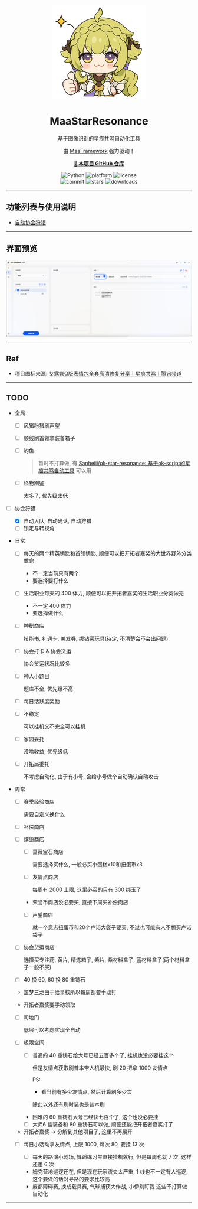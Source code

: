 <!-- markdownlint-disable MD041 -->
<div align="center">
<img alt="LOGO" src="README.assets/logo_transparent.png" width="256" height="256" />

# MaaStarResonance

基于图像识别的星痕共鸣自动化工具

由 [MaaFramework](https://github.com/MaaXYZ/MaaFramework) 强力驱动！  

<a href="https://github.com/233Official/MaaStarResonance" target="_blank" style="font-weight: bold;">🔗 本项目 GitHub 仓库</a><br>

</div>

<p align="center">
  <img alt="Python" src="https://img.shields.io/badge/Python-3776AB?logo=python&logoColor=white">
  <img alt="platform" src="https://img.shields.io/badge/platform-Windows-blueviolet">
  <img alt="license" src="https://img.shields.io/github/license/MAA1999/M9A">
  <br>
  <img alt="commit" src="https://img.shields.io/github/commit-activity/m/233Official/MaaStarResonance">
  <img alt="stars" src="https://img.shields.io/github/stars/233Official/MaaStarResonance?style=social">
  <img alt="downloads" src="https://img.shields.io/github/downloads/233Official/MaaStarResonance/total?style=social">
</p>

---

## 功能列表与使用说明

- [自动协会狩猎](./docs/流程设计/自动协会狩猎/使用须知.md)

---

## 界面预览

![image-20251101012348362](README.assets/image-20251101012348362.png)

---

## Ref

- 项目图标来源: [艾露娜Q版表情包全套高清修复分享｜星痕共鸣｜腾讯频道](https://pd.qq.com/g/pd34199182/post/B_e60f346878db0d001441152189808449200X60)

---

## TODO

- 全局

  - [ ] 风猪粉猪刷声望

  - [ ] 顺线刷首领拿装备箱子

  - [ ] 钓鱼

    > 暂时不打算做, 有 [Sanheiii/ok-star-resonance: 基于ok-script的星痕共鸣自动工具](https://github.com/Sanheiii/ok-star-resonance) 可以用

  - [ ] 怪物图鉴

    太多了, 优先级太低

- [ ] 协会狩猎

  - [x] 自动入队, 自动确认, 自动狩猎
  - [ ] 锁定与转视角

- 日常

  - [ ] 每天的两个精英钥匙和首领钥匙, 顺便可以把开拓者嘉奖的大世界野外分类做完

    - 不一定当前只有两个
    - 要选择要打什么

  - [ ] 生活职业每天的 400 体力, 顺便可以把开拓者嘉奖的生活职业分类做完

    - 不一定 400 体力
    - 要选择做什么

  - [ ] 神秘商店

    技能书, 礼遇卡, 美发券, 绑钻买玩具(待定, 不清楚会不会出问题)

  - [ ] 协会打卡 & 协会货运

    协会货运状况比较多

  - [ ] 神人小题目

    题库不全, 优先级不高

  - [ ] 每日活跃度奖励

  - [ ] 不稳定

    可以挂机又不完全可以挂机

  - [ ] 家园委托

    没啥收益, 优先级低

  - [ ] 开拓局委托

    不考虑自动化, 由于有小号, 会给小号做个自动确认自动攻击

- 周常

  - [ ] 赛季经验商店

    需要自定义换什么

  - [ ] 补偿商店

  - [ ] 缤纷商店

    - [ ] 蔷薇宝石商店

      需要选择买什么, 一般必买小蛋糕x10和扭蛋币x3

    - [ ] 友情点商店

      每周有 2000 上限, 这里必买的只有 300 绑玉了

    - 荣誉币商店没必要买, 直接下周买补偿商店

    - [ ] 声望商店

      就一个意志扭蛋币和20个卢诺大袋子要买, 不过也可能有人不想买卢诺袋子

  - [ ] 协会货运商店

    选择买专注药, 黄片, 精炼箱子, 紫片, 紫材料盒子, 蓝材料盒子(两个材料盒子一般不买)

  - [ ] 40 换 60, 60 换 80 重铸石

  - 噩梦三龙由于给星核所以每周都要手动打

  - 开拓者嘉奖要手动领取

  - [ ] 司地门

    低层可以考虑实现全自动

  - [ ] 极限空间

    - [ ] 普通的 40 重铸石给大号已经五百多个了, 挂机也没必要挂这个

      但是友情点获取刷普本带人机最快, 刷 20 把拿 1000 友情点

      PS:

      - 看当前有多少友情点, 然后计算刷多少次

      除此以外还有刷时装也是普本刷

    - 困难的 60 重铸石大号已经快七百个了, 这个也没必要挂

    - [ ] 大师6 挂装备和 80 重铸石可以做, 顺便还能把开拓者嘉奖打了

  - 开拓者嘉奖 -> 分解到其他项目了, 这里不再展开

  - [ ] 每日小活动拿友情点, 上限 1000, 每次 80, 要挂 13 次

    - [ ] 每天的路演小剧场, 舞蹈练习生直接挂机就行, 但是每周也就 7 次, 这样还差 6 次
    - 姆克营地巡逻还在, 但是现在玩家流失太严重, 1 线也不一定有人巡逻, 这个要做的话对寻路的要求比较高
    - 废都障碍赛, 换成载具赛, 气球捕获大作战, 小伊别盯我 这些不打算做自动化

---
